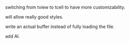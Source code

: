 switching from tview to tcell to have more customizability.

will allow really good styles.

write an actual buffer instead of fully loading the file.

add AI.